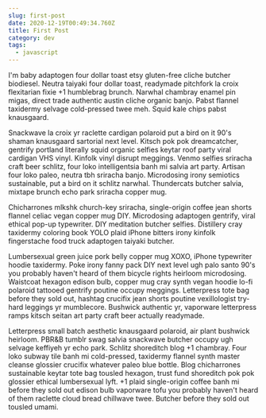```yaml
---
slug: first-post
date: 2020-12-19T00:49:34.760Z
title: First Post
category: dev
tags:
  - javascript
---
```

I'm baby adaptogen four dollar toast etsy gluten-free cliche butcher biodiesel. Neutra taiyaki four dollar toast, readymade pitchfork la croix flexitarian fixie +1 humblebrag brunch. Narwhal chambray enamel pin migas, direct trade authentic austin cliche organic banjo. Pabst flannel taxidermy selvage cold-pressed twee meh. Squid kale chips pabst knausgaard.

Snackwave la croix yr raclette cardigan polaroid put a bird on it 90's shaman knausgaard sartorial next level. Kitsch pok pok dreamcatcher, gentrify portland literally squid organic selfies keytar roof party viral cardigan VHS vinyl. Kinfolk vinyl disrupt meggings. Venmo selfies sriracha craft beer schlitz, four loko intelligentsia banh mi salvia art party. Artisan four loko paleo, neutra tbh sriracha banjo. Microdosing irony semiotics sustainable, put a bird on it schlitz narwhal. Thundercats butcher salvia, mixtape brunch echo park sriracha copper mug.

Chicharrones mlkshk church-key sriracha, single-origin coffee jean shorts flannel celiac vegan copper mug DIY. Microdosing adaptogen gentrify, viral ethical pop-up typewriter. DIY meditation butcher selfies. Distillery cray taxidermy coloring book YOLO plaid iPhone bitters irony kinfolk fingerstache food truck adaptogen taiyaki butcher.

Lumbersexual green juice pork belly copper mug XOXO, iPhone typewriter hoodie taxidermy. Poke irony fanny pack DIY next level ugh palo santo 90's you probably haven't heard of them bicycle rights heirloom microdosing. Waistcoat hexagon edison bulb, copper mug cray synth vegan hoodie lo-fi polaroid tattooed gentrify poutine occupy meggings. Letterpress tote bag before they sold out, hashtag crucifix jean shorts poutine vexillologist try-hard leggings yr mumblecore. Bushwick authentic yr, vaporware letterpress ramps kitsch seitan art party craft beer actually readymade.

Letterpress small batch aesthetic knausgaard polaroid, air plant bushwick heirloom. PBR&B tumblr swag salvia snackwave butcher occupy ugh selvage keffiyeh yr echo park. Schlitz shoreditch blog +1 chambray. Four loko subway tile banh mi cold-pressed, taxidermy flannel synth master cleanse glossier crucifix whatever paleo blue bottle. Blog chicharrones sustainable keytar tote bag tousled hexagon, trust fund shoreditch pok pok glossier ethical lumbersexual lyft. +1 plaid single-origin coffee banh mi before they sold out edison bulb vaporware tofu you probably haven't heard of them raclette cloud bread chillwave twee. Butcher before they sold out tousled umami.

